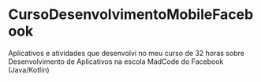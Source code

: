 # CursoDesenvolvimentoMobileFacebook
Aplicativos e atividades que desenvolvi no meu curso de 32 horas sobre Desenvolvimento de Aplicativos na escola MadCode do Facebook (Java/Kotlin)
